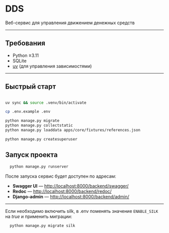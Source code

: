 # DDS
Веб-сервис для управления движением денежных средств

---
## Требования

* Python ≥3.11
* SQLite
* [uv](https://docs.astral.sh/uv/#project-management) (для управления зависимостями)
---

## Быстрый старт
```bash

uv sync && source .venv/bin/activate

cp .env.example .env

python manage.py migrate
python manage.py collectstatic
python manage.py loaddata apps/core/fixtures/references.json

python manage.py createsuperuser
```

## Запуск проекта
```bash
  python manage.py runserver
```

После запуска сервис будет доступен по адресам:

* **Swagger UI** — [http://localhost:8000/backend/swagger/](http://localhost:8000/backend/swagger/)
* **Redoc** — [http://localhost:8000/backend/redoc/](http://localhost:8000/backend/redoc/)
* **Django‑admin** — [http://localhost:8000/backend/admin/](http://localhost:8000/backend/admin/)

---

Если необходимо включить silk, в .env поменять значение `ENABLE_SILK` на *true* и применить миграции:
```bash
  python manage.py migrate silk
```
